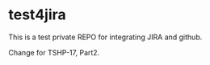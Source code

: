 # test4jira

This is a test private REPO for integrating JIRA and github.

Change for TSHP-17, Part2.
